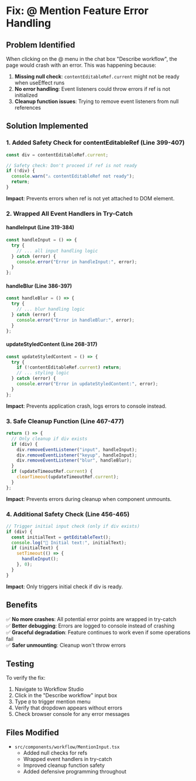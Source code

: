 # Fix: @ Mention Feature Error Handling

## Problem Identified
When clicking on the @ menu in the chat box "Describe workflow", the page would crash with an error. This was happening because:

1. **Missing null check**: `contentEditableRef.current` might not be ready when useEffect runs
2. **No error handling**: Event listeners could throw errors if ref is not initialized
3. **Cleanup function issues**: Trying to remove event listeners from null references

## Solution Implemented

### 1. Added Safety Check for contentEditableRef (Line 399-407)
```typescript
const div = contentEditableRef.current;

// Safety check: Don't proceed if ref is not ready
if (!div) {
  console.warn("⚠️ contentEditableRef not ready");
  return;
}
```

**Impact**: Prevents errors when ref is not yet attached to DOM element.

### 2. Wrapped All Event Handlers in Try-Catch

#### handleInput (Line 319-384)
```typescript
const handleInput = () => {
  try {
    // ... all input handling logic
  } catch (error) {
    console.error("Error in handleInput:", error);
  }
};
```

#### handleBlur (Line 386-397)
```typescript
const handleBlur = () => {
  try {
    // ... blur handling logic
  } catch (error) {
    console.error("Error in handleBlur:", error);
  }
};
```

#### updateStyledContent (Line 268-317)
```typescript
const updateStyledContent = () => {
  try {
    if (!contentEditableRef.current) return;
    // ... styling logic
  } catch (error) {
    console.error("Error in updateStyledContent:", error);
  }
};
```

**Impact**: Prevents application crash, logs errors to console instead.

### 3. Safe Cleanup Function (Line 467-477)
```typescript
return () => {
  // Only cleanup if div exists
  if (div) {
    div.removeEventListener("input", handleInput);
    div.removeEventListener("keyup", handleInput);
    div.removeEventListener("blur", handleBlur);
  }
  if (updateTimeoutRef.current) {
    clearTimeout(updateTimeoutRef.current);
  }
};
```

**Impact**: Prevents errors during cleanup when component unmounts.

### 4. Additional Safety Check (Line 456-465)
```typescript
// Trigger initial input check (only if div exists)
if (div) {
  const initialText = getEditableText();
  console.log("📝 Initial text:", initialText);
  if (initialText) {
    setTimeout(() => {
      handleInput();
    }, 0);
  }
}
```

**Impact**: Only triggers initial check if div is ready.

## Benefits

✅ **No more crashes**: All potential error points are wrapped in try-catch  
✅ **Better debugging**: Errors are logged to console instead of crashing  
✅ **Graceful degradation**: Feature continues to work even if some operations fail  
✅ **Safer unmounting**: Cleanup won't throw errors  

## Testing

To verify the fix:
1. Navigate to Workflow Studio
2. Click in the "Describe workflow" input box
3. Type `@` to trigger mention menu
4. Verify that dropdown appears without errors
5. Check browser console for any error messages

## Files Modified

- `src/components/workflow/MentionInput.tsx`
  - Added null checks for refs
  - Wrapped event handlers in try-catch
  - Improved cleanup function safety
  - Added defensive programming throughout

